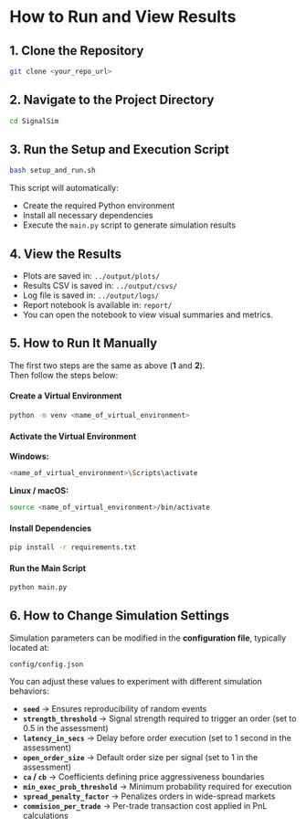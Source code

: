 # How to Run and View Results

## **1. Clone the Repository**

```bash
git clone <your_repo_url>
```

## **2. Navigate to the Project Directory**

```bash
cd SignalSim
```

## **3. Run the Setup and Execution Script**

```bash
bash setup_and_run.sh
```

This script will automatically:

- Create the required Python environment  
- Install all necessary dependencies  
- Execute the `main.py` script to generate simulation results  

## **4. View the Results**

- Plots are saved in: `../output/plots/`  
- Results CSV is saved in: `../output/csvs/`  
- Log file is saved in: `../output/logs/`  
- Report notebook is available in: `report/`  
- You can open the notebook to view visual summaries and metrics.  

## **5. How to Run It Manually**

The first two steps are the same as above (**1** and **2**).  
Then follow the steps below:

#### Create a Virtual Environment

```bash
python -m venv <name_of_virtual_environment>
```

#### Activate the Virtual Environment

**Windows:**
```bash
<name_of_virtual_environment>\Scripts\activate
```

**Linux / macOS:**
```bash
source <name_of_virtual_environment>/bin/activate
```

#### Install Dependencies

```bash
pip install -r requirements.txt
```

#### Run the Main Script

```bash
python main.py
```

## **6. How to Change Simulation Settings**

Simulation parameters can be modified in the **configuration file**, typically located at:

```
config/config.json
```

You can adjust these values to experiment with different simulation behaviors:

- **`seed`** → Ensures reproducibility of random events  
- **`strength_threshold`** → Signal strength required to trigger an order (set to 0.5 in the assessment)
- **`latency_in_secs`** → Delay before order execution  (set to 1 second in the assessment)
- **`open_order_size`** → Default order size per signal  (set to 1 in the assessment)
- **`ca` / `cb`** → Coefficients defining price aggressiveness boundaries  
- **`min_exec_prob_threshold`** → Minimum probability required for execution  
- **`spread_penalty_factor`** → Penalizes orders in wide-spread markets  
- **`commision_per_trade`** → Per-trade transaction cost applied in PnL calculations  